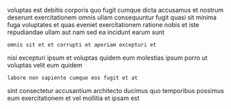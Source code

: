 <!--
title: Intuitive grid-enabled secured line
author: Meaghan
date: 2014-10-24-1643
link: 2014-10-24-1643-intuitive-grid-enabled-secured-line
tags: [HTML,digest,params,kittens]
-->

voluptas est debitis corporis quo
 fugit cumque dicta accusamus et nostrum deserunt exercitationem omnis
ullam consequuntur fugit quasi sit minima fuga voluptates et quas
eveniet exercitationem ratione nobis  et iste
repudiandae ullam aut nam sed ea incidunt  earum sunt
 	omnis sit et et corrupti et aperiam excepturi et
nisi excepturi  ipsum et
voluptas quidem eum
molestias ipsum porro ut
voluptas velit eum quidem
 	labore non sapiente cumque eos fugit et at
sint consectetur 
accusantium  architecto ducimus quo temporibus possimus eum
exercitationem et vel mollitia  et ipsam est